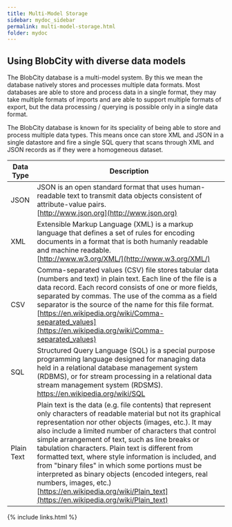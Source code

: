 ```yaml
---
title: Multi-Model Storage
sidebar: mydoc_sidebar
permalink: multi-model-storage.html
folder: mydoc
---
```


## Using BlobCity with diverse data models

The BlobCity database is a multi-model system. By this we mean the database natively stores and processes multiple data formats. Most databases are able to store and process data in a single format, they may take multiple formats of imports and are able to support multiple formats of export, but the data processing / querying is possible only in a single data format.

The BlobCity database is known for its speciality of being able to store and process multiple data types. This means once can store XML and JSON in a single datastore and fire a single SQL query that scans through XML and JSON records as if they were a homogeneous dataset.

Data Type | Description
----------|----------|
JSON | JSON is an open standard format that uses human-readable text to transmit data objects consistent of attribute-value pairs. <br/>[http://www.json.org](http://www.json.org)
XML | Extensible Markup Language (XML) is a markup language that defines a set of rules for encoding documents in a format that is both humanly readable and machine readable. <br/>[http://www.w3.org/XML/](http://www.w3.org/XML/)
CSV | Comma-separated values (CSV) file stores tabular data (numbers and text) in plain text. Each line of the file is a data record. Each record consists of one or more fields, separated by commas. The use of the comma as a field separator is the source of the name for this file format. <br/>[https://en.wikipedia.org/wiki/Comma-separated_values](https://en.wikipedia.org/wiki/Comma-separated_values)
SQL | Structured Query Language (SQL) is a special purpose programming language designed for managing data held in a relational database management system (RDBMS), or for stream processing in a relational data stream management system (RDSMS). <br/>https://en.wikipedia.org/wiki/SQL
Plain Text | Plain text is the data (e.g. file contents) that represent only characters of readable material but not its graphical representation nor other objects (images, etc.). It may also include a limited number of characters that control simple arrangement of text, such as line breaks or tabulation characters. Plain text is different from formatted text, where style information is included, and from "binary files" in which some portions must be interpreted as binary objects (encoded integers, real numbers, images, etc.) <br/>[https://en.wikipedia.org/wiki/Plain_text](https://en.wikipedia.org/wiki/Plain_text)
{% include links.html %}
